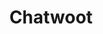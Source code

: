 ---
draft: false
title: Chatwoot
content:
  id: chatwoot
  name: Chatwoot
  logo: /images/applications/live-chat/chatwoot/logo.png
  website: https://www.chatwoot.com/
  iframe_website: /website-iframe/applications/live-chat/chatwoot
  dashboardImage: /images/applications/live-chat/chatwoot/screenshot-1.jpg
  short_description: Chatwoot is an open-source, alternative customer engagement suite.
  description: "Chatwoot is an alternative to Intercom, Zendesk and Salesforce Service Cloud. As well as helping to ensure a great customer experience, it increases your support team's productivity and provides them with actionable data. It integrates with multiple conversation channels like website live-chat, email, Facebook pages, Twitter handles, WhatsApp, etc. It displays conversation from different channels, thereby building a single view of the customer, with no need to switch between tools. Mobile apps for Chatwoot (available for Android and iOS) enable you to browse conversations, reply to messages and collaborate with the team."
  features:
    - title: Shared inbox for your team
      description: Talk to your customers and your team from one place. Communicate internally and resolve customer queries efficiently.
    - title: Simple live chat software
      description: Chatwoot helps you to improve customer experience, using live chat on your website. Chatwoot live chat widgets can be customized based on your brand, language, etc.
    - title: Many channels in one spot
      description: You can connect any conversation channel and engage your customers from one place. You can connect your Twitter account with Chatwoot, manage tweets and DMs without leaving the dashboard, connect your Facebook page with Chatwoot, and see all the conversations from Messenger.
    - title: Automate conversations with chatbots
      description: Chatwoot makes it easier to deploy chatbots built on Rasa or DialogFlow. You can thus leverage the capabilities of trusted platforms without compromising customer experience.
  screenshots:
    - /images/applications/live-chat/chatwoot/screenshot-1.jpg
    - /images/applications/live-chat/chatwoot/screenshot-2.jpg
---